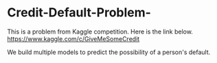 # Credit-Default-Problem-
This is a problem from Kaggle competition. Here is the link below.
https://www.kaggle.com/c/GiveMeSomeCredit

We build multiple models to predict the possibility of a person's default. 
